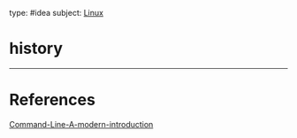 type: #idea
subject: [Linux](Linux.md)
<!-- Subject should be a hub note -->
# history



---
# References
<!-- What references back up this idea -->
[Command-Line-A-modern-introduction](Command-Line-A-modern-introduction.md)